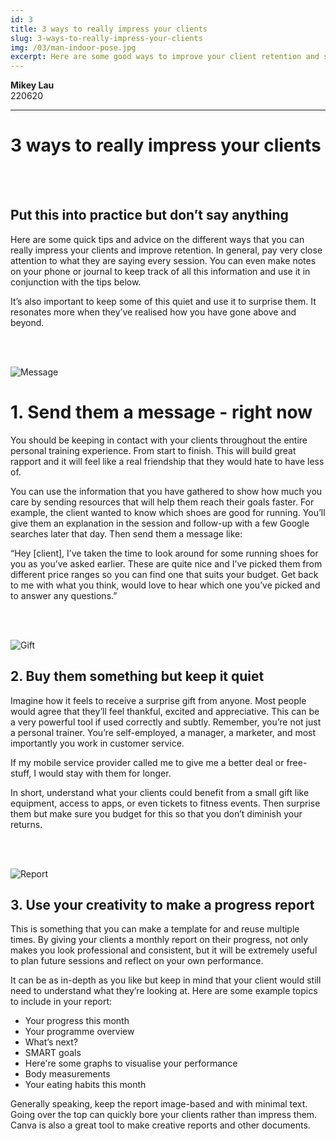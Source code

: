 ```yaml
---
id: 3
title: 3 ways to really impress your clients
slug: 3-ways-to-really-impress-your-clients
img: /03/man-indoor-pose.jpg
excerpt: Here are some good ways to improve your client retention and satisfaction.
---
```


**Mikey Lau**  
220620

---

# 3 ways to really impress your clients

<br><br>

## Put this into practice but don’t say anything

Here are some quick tips and advice on the different ways that you can really impress your clients and improve retention. In general, pay very close attention to what they are saying every session. You can even make notes on your phone or journal to keep track of all this information and use it in conjunction with the tips below.

It’s also important to keep some of this quiet and use it to surprise them. It resonates more when they’ve realised how you have gone above and beyond.

<br><br>

![Message](/blog-img/03/message.svg)

# 1. Send them a message - right now

You should be keeping in contact with your clients throughout the entire personal training experience. From start to finish. This will build great rapport and it will feel like a real friendship that they would hate to have less of.

You can use the information that you have gathered to show how much you care by sending resources that will help them reach their goals faster. For example, the client wanted to know which shoes are good for running. You’ll give them an explanation in the session and follow-up with a few Google searches later that day. Then send them a message like:

“Hey \[client\], I’ve taken the time to look around for some running shoes for you as you’ve asked earlier. These are quite nice and I’ve picked them from different price ranges so you can find one that suits your budget. Get back to me with what you think, would love to hear which one you’ve picked and to answer any questions.”

<br><br>

![Gift](/blog-img/03/gift.svg)

## 2. Buy them something but keep it quiet

Imagine how it feels to receive a surprise gift from anyone. Most people would agree that they’ll feel thankful, excited and appreciative. This can be a very powerful tool if used correctly and subtly. Remember, you’re not just a personal trainer. You’re self-employed, a manager, a marketer, and most importantly you work in customer service.

If my mobile service provider called me to give me a better deal or free-stuff, I would stay with them for longer.

In short, understand what your clients could benefit from a small gift like equipment, access to apps, or even tickets to fitness events. Then surprise them but make sure you budget for this so that you don’t diminish your returns.

<br><br>

![Report](/blog-img/03/report.svg)

## 3. Use your creativity to make a progress report

This is something that you can make a template for and reuse multiple times. By giving your clients a monthly report on their progress, not only makes you look professional and consistent, but it will be extremely useful to plan future sessions and reflect on your own performance.

It can be as in-depth as you like but keep in mind that your client would still need to understand what they’re looking at. Here are some example topics to include in your report:

- Your progress this month
- Your programme overview
- What’s next?
- SMART goals
- Here're some graphs to visualise your performance
- Body measurements
- Your eating habits this month

Generally speaking, keep the report image-based and with minimal text. Going over the top can quickly bore your clients rather than impress them. Canva is also a great tool to make creative reports and other documents.

<br>
